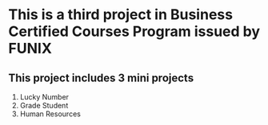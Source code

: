 # This is a third project in Business Certified Courses Program issued by FUNIX

## This project includes 3 mini projects

1. Lucky Number
2. Grade Student
3. Human Resources

